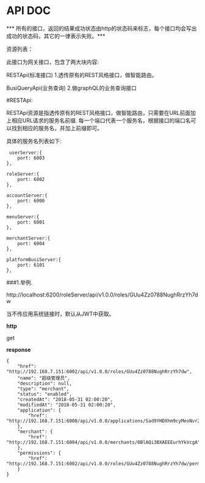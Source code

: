 
# API DOC

*** 所有的接口，返回的结果成功状态由http的状态码来标志，每个接口均会写出成功的状态码，其它的一律表示失败。***

资源列表：

此接口为网关接口，包含了两大块内容:


   RESTApi(标准接口)
     1.透传原有的REST风格接口，做智能路由。


   BusiQueryApi(业务查询)
     2.做graphQL的业务查询接口


#RESTApi:

RESTApi资源是指透传原有的REST风格接口，做智能路由，只需要在URL前面加上相应URL请求的服务名前缀.
每一个端口代表一个服务名，根据接口的端口名可以找到相应的服务名，并加上前缀即可。

具体的服务名列表如下:

     userServer:{
        port: 6003
    },

    roleServer:{
        port: 6002
    },

    accountServer:{
        port: 6000
    },

    menuServer:{
        port: 6001
    },

    merchantServer:{
        port: 6004
    },

    platformBusiServer:{
        port: 6101
    },

###1.举例.

http://localhost:6200/roleServer/api/v1.0.0/roles/GUu4Zz0788NughRrzYh7dw

当不传应用系统链接时，默认从JWT中获取。

**http**

get




**response**


```
{
	"href": "http://192.168.7.151:6002/api/v1.0.0/roles/GUu4Zz0788NughRrzYh7dw",
	"name": "超级管理员",
	"description": null,
	"type": "merchant",
	"status": "enabled",
	"createdAt": "2018-05-31 02:00:20",
	"modifiedAt": "2018-05-31 02:00:20",
	"application": {
		"href": "http://192.168.7.151:6000/api/v1.0.0/applications/Sad9YHDXhm9cyMeoNvr2ig"
	},
	"merchant": {
		"href": "http://192.168.7.151:6004/api/v1.0.0/merchants/0BlAQi3BXAEEEurhYkVcgA"
	},
	"permissions": {
		"href": "http://192.168.7.151:6002/api/v1.0.0/roles/GUu4Zz0788NughRrzYh7dw/permissions"
	}
}
```


